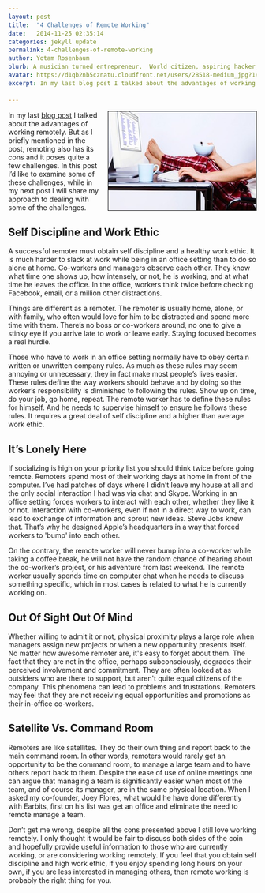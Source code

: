 ```yaml
---
layout: post
title:  "4 Challenges of Remote Working"
date:   2014-11-25 02:35:14
categories: jekyll update
permalink: 4-challenges-of-remote-working
author: Yotam Rosenbaum
blurb: A musician turned entrepreneur.  World citizen, aspiring hacker, husband, and an avid hummus fan.  Listen to my <a href="http://www.yotamrosenbaum.com/site/?p=cds" target="_blank">music</a>. Follow me on <a href="https://twitter.com/yotamros/" target="_blank">Twitter</a>.
avatar: https://d1qb2nb5cznatu.cloudfront.net/users/28518-medium_jpg?1405458215
excerpt: In my last blog post I talked about the advantages of working remotely.  But as I briefly mentioned in the post, remoting also has its cons and it poses quite a few challenges.  In this post I’d like to examine some of these challenges, while in my next post I will share my approach to dealing with some of the challenges.  
  
---
```



<img src="/images/home.jpg" style="float: right; margin-left: 15px;margin-bottom: 10px; border: solid 1px; " />


In my last <a href="http://thinkingremote.com/why-i-love-working-remotely/" target="_blank">blog post</a> I talked about the advantages of working remotely.  But as I briefly mentioned in the post, remoting also has its cons and it poses quite a few challenges.  In this post I’d like to examine some of these challenges, while in my next post I will share my approach to dealing with some of the challenges.  


## Self Discipline and Work Ethic

A successful remoter must obtain self discipline and a healthy work ethic.  It is much harder to slack at work while being in an office setting than to do so alone at home.  Co-workers and managers observe each other.  They know what time one shows up, how intensely, or not, he is working, and at what time he leaves the office.  In the office, workers think twice before checking Facebook, email, or a million other distractions.  

Things are different as a remoter.  The remoter is usually home, alone, or with family, who often would love for him to be distracted and spend more time with them.  There’s no boss or co-workers around, no one to give a stinky eye if you arrive late to work or leave early.  Staying focused becomes a real hurdle.  

Those who have to work in an office setting normally have to obey certain written or unwritten company rules.  As much as these rules may seem annoying or unnecessary, they in fact make most people’s lives easier.  These rules define the way workers should behave and by doing so the worker’s responsibility is diminished to following the rules.  Show up on time, do your job, go home, repeat.  The remote worker has to define these rules for himself.  And he needs to supervise himself to ensure he follows these rules.  It requires a great deal of self discipline and a higher than average work ethic.  


## It’s Lonely Here

If socializing is high on your priority list you should think twice before going remote.  Remoters spend most of their working days at home in front of the computer.  I’ve had patches of days where I didn’t leave my house at all and the only social interaction I had was via chat and Skype.  Working in an office setting forces workers to interact with each other, whether they like it or not.  Interaction with co-workers, even if not in a direct way to work, can lead to exchange of information and sprout new ideas.  Steve Jobs knew that.  That’s why he designed Apple’s headquarters in a way that forced workers to 'bump' into each other.  

On the contrary, the remote worker will never bump into a co-worker while taking a coffee break, he will not have the random chance of hearing about the co-worker’s project, or his adventure from last weekend.  The remote worker usually spends time on computer chat when he needs to discuss something specific, which in most cases is related to what he is currently working on.  


## Out Of Sight Out Of Mind

Whether willing to admit it or not, physical proximity plays a large role when managers assign new projects or when a new opportunity presents itself.  No matter how awesome remoter are, it's easy to forget about them.  The fact that they are not in the office, perhaps subconsciously, degrades their perceived involvement and commitment.  They are often looked at as outsiders who are there to support, but aren't quite equal citizens of the company.  This phenomena can lead to problems and frustrations.  Remoters may feel that they are not receiving equal opportunities and promotions as their in-office co-workers. 


## Satellite Vs. Command Room

Remoters are like satellites.  They do their own thing and report back to the main command room.  In other words, remoters would rarely get an opportunity to be the command room, to manage a large team and to have others report back to them.  Despite the ease of use of online meetings one can argue that managing a team is significantly easier when most of the team, and of course its manager, are in the same physical location.  When I asked my co-founder, Joey Flores, what would he have done differently with Earbits, first on his list was get an office and eliminate the need to remote manage a team.  



Don’t get me wrong, despite all the cons presented above I still love working remotely.  I only thought it would be fair to discuss both sides of the coin and hopefully provide useful information to those who are currently working, or are considering working remotely.  If you feel that you obtain self discipline and high work ethic, if you enjoy spending long hours on your own, if you are less interested in managing others, then remote working is probably the right thing for you.  


